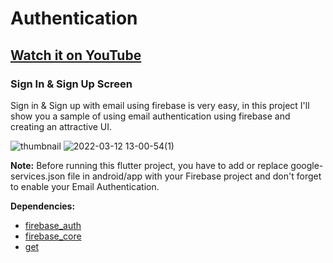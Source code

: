 # Authentication

## [Watch it on YouTube](https://youtube.com/playlist?list=PL90UioxEmIFFTmKS2ixiqCqLUkbtAPmHN)

### Sign In & Sign Up Screen

Sign in & Sign up with email using firebase is very easy, in this project I'll show you a sample of using email authentication using firebase and creating an attractive UI.

![thumbnail](https://user-images.githubusercontent.com/89120990/158010101-4d8bef75-fb51-4fd5-867c-d911bab0daf7.png)
![2022-03-12 13-00-54(1)](https://user-images.githubusercontent.com/89120990/158010917-320f005a-1f09-4434-a04e-7a115dc812a1.gif)


**Note:**
Before running this flutter project, you have to add or replace google-services.json file in android/app with your Firebase project and don't forget to enable your Email Authentication.

**Dependencies:**

- [firebase_auth](https://pub.dev/packages/firebase_auth)
- [firebase_core](https://pub.dev/packages/firebase_core)
- [get](https://pub.dev/packages/get)
